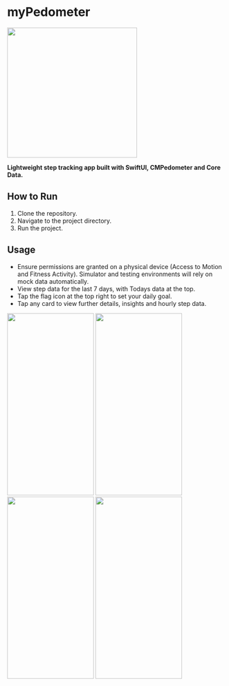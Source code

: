 # myPedometer
<img src="https://github.com/samroman3/myPedometer/assets/52180475/9f29af34-5bb3-401d-bf9d-525ba5469296" width="300" height="300">

**Lightweight step tracking app built with SwiftUI, CMPedometer and Core Data.**
## How to Run

1. Clone the repository.
2. Navigate to the project directory.
4. Run the project.

## Usage
- Ensure permissions are granted on a physical device (Access to Motion and Fitness Activity).
  Simulator and testing environments will rely on mock data automatically.
- View step data for the last 7 days, with Todays data at the top.
- Tap the flag icon at the top right to set your daily goal.
- Tap any card to view further details, insights and hourly step data.
  
<img src="https://github.com/samroman3/myPedometer/assets/52180475/f2322860-a220-4465-98b8-30caf75e37c9" width="200" height="420">
<img src="https://github.com/samroman3/myPedometer/assets/52180475/61ab8f0e-520f-4a7e-866a-18fdc6a0e739" width="200" height="420">
<img src="https://github.com/samroman3/myPedometer/assets/52180475/cbcc0f72-5369-4c66-8ab1-68a3ab8dfb09" width="200" height="420">
<img src="https://github.com/samroman3/myPedometer/assets/52180475/844c716a-e494-4158-b86b-3cb5e9fed665" width="200" height="420">








